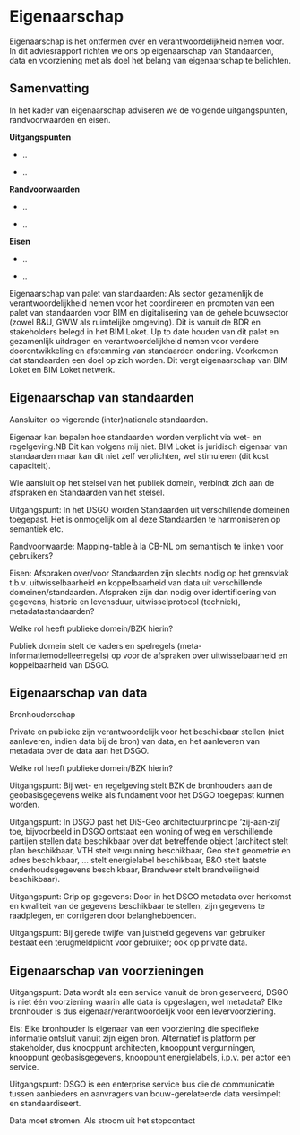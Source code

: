 Eigenaarschap
=============

Eigenaarschap is het ontfermen over en verantwoordelijkheid nemen voor. In dit
adviesrapport richten we ons op eigenaarschap van Standaarden, data en
voorziening met als doel het belang van eigenaarschap te belichten.

Samenvatting
------------

In het kader van eigenaarschap adviseren we de volgende uitgangspunten,
randvoorwaarden en eisen.

**Uitgangspunten**

-   ..

-   ..

**Randvoorwaarden**

-   ..

-   ..

**Eisen**

-   ..

-   ..

Eigenaarschap van palet van standaarden: Als sector gezamenlijk de
verantwoordelijkheid nemen voor het coordineren en promoten van een palet van
standaarden voor BIM en digitalisering van de gehele bouwsector (zowel B&U, GWW
als ruimtelijke omgeving). Dit is vanuit de BDR en stakeholders belegd in het
BIM Loket. Up to date houden van dit palet en gezamenlijk uitdragen en
verantwoordelijkheid nemen voor verdere doorontwikkeling en afstemming van
standaarden onderling. Voorkomen dat standaarden een doel op zich worden. Dit
vergt eigenaarschap van BIM Loket en BIM Loket netwerk.

Eigenaarschap van standaarden
-----------------------------

Aansluiten op vigerende (inter)nationale standaarden.

Eigenaar kan bepalen hoe standaarden worden verplicht via wet- en regelgeving.NB
Dit kan volgens mij niet. BIM Loket is juridisch eigenaar van standaarden maar
kan dit niet zelf verplichten, wel stimuleren (dit kost capaciteit).

Wie aansluit op het stelsel van het publiek domein, verbindt zich aan de
afspraken en Standaarden van het stelsel.

Uitgangspunt: In het DSGO worden Standaarden uit verschillende domeinen
toegepast. Het is onmogelijk om al deze Standaarden te harmoniseren op semantiek
etc.

Randvoorwaarde: Mapping-table à la CB-NL om semantisch te linken voor
gebruikers?

Eisen: Afspraken over/voor Standaarden zijn slechts nodig op het grensvlak
t.b.v. uitwisselbaarheid en koppelbaarheid van data uit verschillende
domeinen/standaarden. Afspraken zijn dan nodig over identificering van gegevens,
historie en levensduur, uitwisselprotocol (techniek), metadatastandaarden?

Welke rol heeft publieke domein/BZK hierin?

Publiek domein stelt de kaders en spelregels (meta-informatiemodelleerregels) op
voor de afspraken over uitwisselbaarheid en koppelbaarheid van DSGO.

Eigenaarschap van data
----------------------

Bronhouderschap

Private en publieke zijn verantwoordelijk voor het beschikbaar stellen (niet
aanleveren, indien data bij de bron) van data, en het aanleveren van metadata
over de data aan het DSGO.

Welke rol heeft publieke domein/BZK hierin?

Uitgangspunt: Bij wet- en regelgeving stelt BZK de bronhouders aan de
geobasisgegevens welke als fundament voor het DSGO toegepast kunnen worden.

Uitgangspunt: In DSGO past het DiS-Geo architectuurprincipe ‘zij-aan-zij’ toe,
bijvoorbeeld in DSGO ontstaat een woning of weg en verschillende partijen
stellen data beschikbaar over dat betreffende object (architect stelt plan
beschikbaar, VTH stelt vergunning beschikbaar, Geo stelt geometrie en adres
beschikbaar, … stelt energielabel beschikbaar, B&O stelt laatste
onderhoudsgegevens beschikbaar, Brandweer stelt brandveiligheid beschikbaar).

Uitgangspunt: Grip op gegevens: Door in het DSGO metadata over herkomst en
kwaliteit van de gegevens beschikbaar te stellen, zijn gegevens te raadplegen,
en corrigeren door belanghebbenden.

Uitgangspunt: Bij gerede twijfel van juistheid gegevens van gebruiker bestaat
een terugmeldplicht voor gebruiker; ook op private data.

Eigenaarschap van voorzieningen
-------------------------------

Uitgangspunt: Data wordt als een service vanuit de bron geserveerd, DSGO is niet
één voorziening waarin alle data is opgeslagen, wel metadata? Elke bronhouder is
dus eigenaar/verantwoordelijk voor een levervoorziening.

Eis: Elke bronhouder is eigenaar van een voorziening die specifieke informatie
ontsluit vanuit zijn eigen bron. Alternatief is platform per stakeholder, dus
knooppunt architecten, knooppunt vergunningen, knooppunt geobasisgegevens,
knooppunt energielabels, i.p.v. per actor een service.

Uitgangspunt: DSGO is een enterprise service bus die de communicatie tussen
aanbieders en aanvragers van bouw-gerelateerde data versimpelt en
standaardiseert.

Data moet stromen. Als stroom uit het stopcontact
